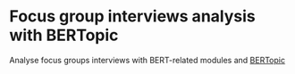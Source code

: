 # Focus group interviews analysis with BERTopic

Analyse focus groups interviews with BERT-related modules and [BERTopic](https://github.com/MaartenGr/BERTopic)
